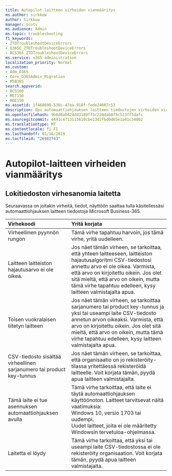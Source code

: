 ```yaml
---
title: Autopilot-laitteen virheiden vianmääritys
ms.author: sirkkuw
author: Sirkkuw
manager: scotv
ms.audience: Admin
ms.topic: troubleshooting
f1_keywords:
- ZTDTroubleshootDeviceErrors
- O365E_ZTDTroubleshootDeviceErrors
- BCS365_ZTDTroubleshootDeviceErrors
ms.service: o365-administration
localization_priority: Normal
ms.custom:
- Adm_O365
- Core_O365Admin_Migration
- MSB365
search.appverid:
- BCS160
- MET150
- MOE150
ms.assetid: 1f468690-530c-47ea-918f-fede24607c53
description: Opi automaattiohjauksen laitteen tiedostojen virheiden vianmääritys.
ms.openlocfilehash: 9b8d8ab424dd3189ff5c228dab8f5c513ff5dafc
ms.sourcegitcommit: e491c4713115610cbe13d2fbd0d65e1a41c34d62
ms.translationtype: MT
ms.contentlocale: fi-FI
ms.lasthandoff: 01/16/2019
ms.locfileid: "26982743"
---
```

# <a name="troubleshoot-autopilot-device-errors"></a>Autopilot-laitteen virheiden vianmääritys

## <a name="device-file-error-messages"></a>Lokitiedoston virhesanomia laitetta

Seuraavassa on joitakin virheitä, tiedot, näyttöön saattaa tulla käsitellessäsi automaattiohjauksen laitteen tiedostoja Microsoft Business-365. 
  
|**Virhekoodi**|**Yritä korjata**|
|:-----|:-----|
|Virheellinen pyynnön rungon  <br/> |Tämä virhe tapahtuu harvoin, jos tämä virhe, yritä uudelleen.  <br/> |
|Laitteen laitteiston hajautusarvo ei ole oikea.  <br/> |Jos näet tämän virheen, se tarkoittaa, että yhteen laitteeseen, laitteiston hajautusalgoritmi CSV-tiedostosi annettu arvo ei ole oikea. Varmista, että arvo on kirjoitettu oikein. Jos olet sitä mieltä, että arvo on oikein, mutta tämä virhe tapahtuu edelleen, kysy laitteen valmistajalta apua.  <br/> |
|Toisen vuokralaisen liitetyn laitteen  <br/> |Jos näet tämän virheen, se tarkoittaa sarjanumero tai product key-tunnus ja yksi tai useampi laite CSV-tiedosto annetun arvon oikeaksi. Varmista, että arvo on kirjoitettu oikein. Jos olet sitä mieltä, että arvo on oikein, mutta tämä virhe tapahtuu edelleen, kysy laitteen valmistajalta apua.  <br/> |
|CSV-tiedosto sisältää virheellinen sarjanumero tai product key-tunnus  <br/> |Jos näet tämän virheen, se tarkoittaa, että organisaatio on jo rekisteröity-tilassa yritettäessä rekisteröidä laitteelle. Voit korjata tämän, pyydä apua laitteen valmistajalta.  <br/> |
|Tämä laite ei tue asennuksen automaattiohjauksen avulla  <br/> | Tämä virhe tarkoittaa, että laite ei täytä automaattiohjauksen käyttöönoton. Laitteet tarvitsevat näitä vaatimuksia:  <br/>  Windows 10, versio 1703 tai uudempi.  <br/>  Uudet laitteet, joita ei ole määritetty Windowsin tervetuloa-ohjelmassa.  <br/> |
|Laitetta ei löydy  <br/> |Tämä virhe tarkoittaa, että yksi tai useampi laite CSV-tiedostossa ei ole rekisteröity organisaation. Voit korjata tämän, pyydä apua laitteen valmistajalta.  <br/> |
   

